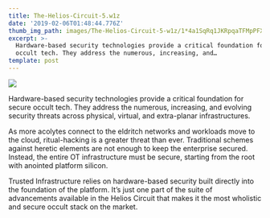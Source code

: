 ```yaml
---
title: The-Helios-Circuit-5.w1z
date: '2019-02-06T01:48:44.776Z'
thumb_img_path: images/The-Helios-Circuit-5-w1z/1*4a1SqRq1JKRpqaTFMpPFXQ.jpeg
excerpt: >-
  Hardware-based security technologies provide a critical foundation for secure
  occult tech. They address the numerous, increasing, and…
template: post
---
```

![](/images/The-Helios-Circuit-5-w1z/1*4a1SqRq1JKRpqaTFMpPFXQ.jpeg)

Hardware-based security technologies provide a critical foundation for secure occult tech. They address the numerous, increasing, and evolving security threats across physical, virtual, and extra-planar infrastructures.

As more acolytes connect to the eldritch networks and workloads move to the cloud, ritual-hacking is a greater threat than ever. Traditional schemes against heretic elements are not enough to keep the enterprise secured. Instead, the entire OT infrastructure must be secure, starting from the root with anointed platform silicon.

Trusted Infrastructure relies on hardware-based security built directly into the foundation of the platform. It’s just one part of the suite of advancements available in the Helios Circuit that makes it the most wholistic and secure occult stack on the market.

